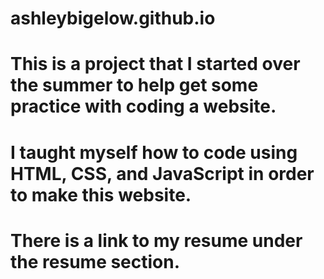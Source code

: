 # ashleybigelow.github.io
# This is a project that I started over the summer to help get some practice with coding a website. 
# I taught myself how to code using HTML, CSS, and JavaScript in order to make this website. 
# There is a link to my resume under the resume section.
